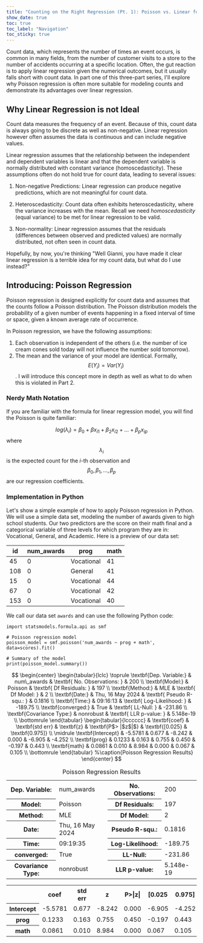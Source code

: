 ```yaml
---
title: "Counting on the Right Regression (Pt. 1): Poisson vs. Linear for Count Data"
show_date: true 
toc: true
toc_label: "Navigation"
toc_sticky: true
---
```


Count data, which represents the number of times an event occurs, is common in many fields, from the number of customer visits to a store to the number of accidents occurring at a specific location. Often, the gut reaction is to apply linear regression given the numerical outcomes, but it usually falls short with count data. In part one of this three-part series, I'll explore why Poisson regression is often more suitable for modeling counts and demonstrate its advantages over linear regression.

## Why Linear Regression is not Ideal

Count data measures the frequency of an event. Because of this, count data is always going to be discrete as well as non-negative. Linear regression however often assumes the data is continuous and can include negative values. 

Linear regression assumes that the relationship between the independent and dependent variables is linear and that the dependent variable is normally distributed with constant variance (homoscedasticity). These assumptions often do not hold true for count data, leading to several issues:

1. Non-negative Predictions: Linear regression can produce negative predictions, which are not meaningful for count data.

2. Heteroscedasticity: Count data often exhibits heteroscedasticity, where the variance increases with the mean. Recall we need *homoscedasticity* (equal variance) to be met for linear regression to be valid.
 
3. Non-normality: Linear regression assumes that the residuals (differences between observed and predicted values) are normally distributed, not often seen in count data. 

Hopefully, by now, you're thinking "Well Gianni, you have made it clear linear regression is a terrible idea for my count data, but what do I use instead?" 

## Introducing: Poisson Regression

Poisson regression is designed explicitly for count data and assumes that the counts follow a Poisson distribution. The Poisson distribution models the probability of a given number of events happening in a fixed interval of time or space, given a known average rate of occurrence.

In Poisson regression, we have the following assumptions:

1. Each observation is independent of the others (i.e. the number of ice cream cones sold today will not influence the number sold tomorrow).
2. The mean and the variance of your model are identical. Formally, $$E(Y_i) = Var(Y_i)$$. I will introduce this concept more in depth as well as what to do when this is violated in Part 2. 

### Nerdy Math Notation

If you are familiar with the formula for linear regression model, you will find the Poisson is quite familiar: 

$$log(\lambda_i) = \beta_0 + \beta x_{i1} + \beta_2 x_{i2} + \ldots + \beta_p x_{ip}$$ where $$\lambda_i$$ is the expected count for the $i$-th observation and $$\beta_0, \beta_1, \ldots, \beta_p$$ are our regression coefficients. 

### Implementation in Python

Let's show a simple example of how to apply Poisson regression in Python. We will use a simple data set, modeling the number of awards given to high school students. Our two predictors are the score on their math final and a categorical variable of three levels for which program they are in: Vocational, General, and Academic. Here is a preview of our data set: 

|id | num_awards | prog | math |
|---|---|---|---|
45 | 0 | Vocational | 41 |
108 | 0 | General | 41 |
15 | 0 | Vocational | 44 |
67 | 0 | Vocational | 42 |
153 | 0 | Vocational | 40 |

We call our data set `awards` and can use the following Python code:

```
import statsmodels.formula.api as smf

# Poisson regression model
poisson_model = smf.poisson('num_awards ~ prog + math', data=scores).fit()

# Summary of the model
print(poisson_model.summary())
```

$$
\begin{center}
\begin{tabular}{lclc}
\toprule
\textbf{Dep. Variable:}   &   num\_awards    & \textbf{  No. Observations:  } &      200    \\
\textbf{Model:}           &     Poisson      & \textbf{  Df Residuals:      } &      197    \\
\textbf{Method:}          &       MLE        & \textbf{  Df Model:          } &        2    \\
\textbf{Date:}            & Thu, 16 May 2024 & \textbf{  Pseudo R-squ.:     } &   0.1816    \\
\textbf{Time:}            &     09:16:13     & \textbf{  Log-Likelihood:    } &   -189.75   \\
\textbf{converged:}       &       True       & \textbf{  LL-Null:           } &   -231.86   \\
\textbf{Covariance Type:} &    nonrobust     & \textbf{  LLR p-value:       } & 5.148e-19   \\
\bottomrule
\end{tabular}
\begin{tabular}{lcccccc}
                   & \textbf{coef} & \textbf{std err} & \textbf{z} & \textbf{P$> |$z$|$} & \textbf{[0.025} & \textbf{0.975]}  \\
\midrule
\textbf{Intercept} &      -5.5781  &        0.677     &    -8.242  &         0.000        &       -6.905    &       -4.252     \\
\textbf{prog}      &       0.1233  &        0.163     &     0.755  &         0.450        &       -0.197    &        0.443     \\
\textbf{math}      &       0.0861  &        0.010     &     8.984  &         0.000        &        0.067    &        0.105     \\
\bottomrule
\end{tabular}
%\caption{Poisson Regression Results}
\end{center}
$$

<table class="simpletable">
<caption>Poisson Regression Results</caption>
<tr>
  <th>Dep. Variable:</th>      <td>num_awards</td>    <th>  No. Observations:  </th>  <td>   200</td>  
</tr>
<tr>
  <th>Model:</th>                <td>Poisson</td>     <th>  Df Residuals:      </th>  <td>   197</td>  
</tr>
<tr>
  <th>Method:</th>                 <td>MLE</td>       <th>  Df Model:          </th>  <td>     2</td>  
</tr>
<tr>
  <th>Date:</th>            <td>Thu, 16 May 2024</td> <th>  Pseudo R-squ.:     </th>  <td>0.1816</td>  
</tr>
<tr>
  <th>Time:</th>                <td>09:19:35</td>     <th>  Log-Likelihood:    </th> <td> -189.75</td> 
</tr>
<tr>
  <th>converged:</th>             <td>True</td>       <th>  LL-Null:           </th> <td> -231.86</td> 
</tr>
<tr>
  <th>Covariance Type:</th>     <td>nonrobust</td>    <th>  LLR p-value:       </th> <td>5.148e-19</td>
</tr>
</table>
<table class="simpletable">
<tr>
      <td></td>         <th>coef</th>     <th>std err</th>      <th>z</th>      <th>P>|z|</th>  <th>[0.025</th>    <th>0.975]</th>  
</tr>
<tr>
 <th>Intercept</th> <td>   -5.5781</td> <td>    0.677</td> <td>   -8.242</td> <td> 0.000</td> <td>   -6.905</td> <td>   -4.252</td>
</tr>
<tr>
  <th>prog</th>      <td>    0.1233</td> <td>    0.163</td> <td>    0.755</td> <td> 0.450</td> <td>   -0.197</td> <td>    0.443</td>
</tr>
<tr>
  <th>math</th>      <td>    0.0861</td> <td>    0.010</td> <td>    8.984</td> <td> 0.000</td> <td>    0.067</td> <td>    0.105</td>
</tr>
</table>
